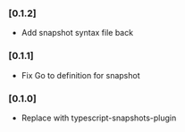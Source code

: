 ### [0.1.2]
- Add snapshot syntax file back

### [0.1.1]
- Fix Go to definition for snapshot

### [0.1.0]
- Replace with typescript-snapshots-plugin